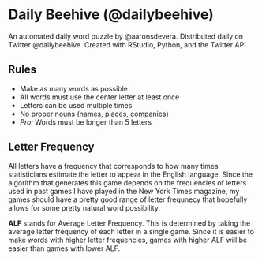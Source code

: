 # Daily Beehive (@dailybeehive)
An automated daily word puzzle by @aaronsdevera. Distributed daily on Twitter @dailybeehive. Created with RStudio, Python, and the Twitter API.
## Rules
- Make as many words as possible
- All words must use the center letter at least once
- Letters can be used multiple times
- No proper nouns (names, places, companies)
- *Pro:* Words must be longer than 5 letters

## Letter Frequency
All letters have a frequency that corresponds to how many times statisticians estimate the letter to appear in the English language. Since the algorithm that generates this game depends on the frequencies of letters used in past games I have played in the New York Times magazine, my games should have a pretty good range of letter frequnecy that hopefully allows for some pretty natural word possibility.

**ALF** stands for Average Letter Frequency. This is determined by taking the average letter frequency of each letter in a single game. Since it is easier to make words with higher letter frequencies, games with higher ALF will be easier than games with lower ALF.
